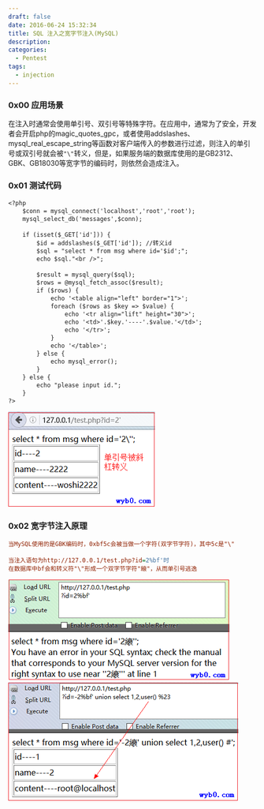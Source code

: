 ```yaml
---
draft: false
date: 2016-06-24 15:32:34
title: SQL 注入之宽字节注入(MySQL)
description: 
categories:
  - Pentest
tags:
  - injection
---
```


### 0x00 应用场景
在注入时通常会使用单引号、双引号等特殊字符。在应用中，通常为了安全，开发者会开启php的magic_quotes_gpc，或者使用addslashes、mysql_real_escape_string等函数对客户端传入的参数进行过滤，则注入的单引号或双引号就会被```"\"```转义，但是，如果服务端的数据库使用的是GB2312、GBK、GB18030等宽字节的编码时，则依然会造成注入。

### 0x01 测试代码
```
<?php
    $conn = mysql_connect('localhost','root','root');
    mysql_select_db('messages',$conn);

    if (isset($_GET['id'])) {
        $id = addslashes($_GET['id']); //转义id
        $sql = "select * from msg where id='$id';";
        echo $sql."<br />";

        $result = mysql_query($sql);
        $rows = @mysql_fetch_assoc($result);
        if ($rows) {
            echo '<table align="left" border="1">';
            foreach ($rows as $key => $value) {
                echo '<tr align="lift" height="30">';
                echo '<td>'.$key.'----'.$value.'</td>';
                echo '</tr>';            
            }
            echo '</table>';
        } else {
            echo mysql_error();
        }
    } else {
        echo "please input id.";
    }
?>
```
![单引号被转义](/img/post/injection_of_wide_byte_addslashes.png)

### 0x02 宽字节注入原理
```ini
当MySQL使用的是GBK编码时，0xbf5c会被当做一个字符(双字节字符)，其中5c是"\"

当注入语句为http://127.0.0.1/test.php?id=2%bf'时
在数据库中bf会和转义符"\"形成一个双字节字符"縗"，从而单引号逃逸
```
![转义符被bf吃掉](/img/post/injection_of_wide_byte_bf.png)
![单引号逃逸后查询user](/img/post/injection_of_wide_byte_user.png)
